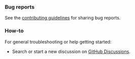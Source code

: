 ### Bug reports

See the [contributing guidelines](CONTRIBUTING.md) for sharing bug reports.

### How-to

For general troubleshooting or help getting started:

-  Search or start a new discussion on [GitHub Discussions](https://github.com/coreui/coreui-free-react-admin-template/discussions).
